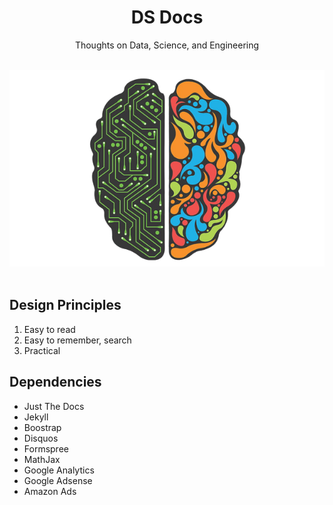 <p align="center">
    <h1 align="center">DS Docs</h1>
    <p align="center">Thoughts on Data, Science, and Engineering</p>
    <br>
    <div style="text-align: center;"><img src = "/assets/images/ds-docs-intro.png"></div>
    <br>
</p>

## Design Principles

1. Easy to read
2. Easy to remember, search
3. Practical

## Dependencies

- Just The Docs
- Jekyll
- Boostrap
- Disquos
- Formspree
- MathJax
- Google Analytics
- Google Adsense
- Amazon Ads
